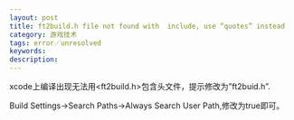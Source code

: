 ```yaml
---
layout: post
title: ft2build.h file not found with  include, use “quotes” instead
category: 游戏技术
tags: error／unresolved
keywords: 
description: 
---
```


xcode上编译出现无法用\<ft2build.h\>包含头文件，提示修改为”ft2buid.h”.

Build Settings-\>Search Paths-\>Always Search User Path,修改为true即可。








